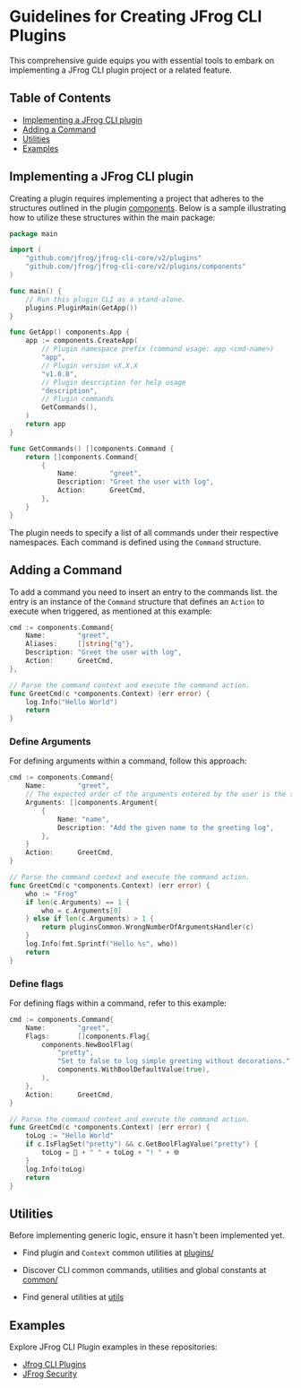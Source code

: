 # Guidelines for Creating JFrog CLI Plugins

This comprehensive guide equips you with essential tools to embark on implementing a JFrog CLI plugin project or a related feature.

## Table of Contents
* [Implementing a JFrog CLI plugin](#implementing-a-jfrog-cli-plugin)
* [Adding a Command](#adding-a-command)
* [Utilities](#utilities)
* [Examples](#examples)

## Implementing a JFrog CLI plugin

Creating a plugin requires implementing a project that adheres to the structures outlined in the plugin [components](../plugins/components/structure.go). Below is a sample illustrating how to utilize these structures within the main package:

```go
package main

import (
	"github.com/jfrog/jfrog-cli-core/v2/plugins"
    "github.com/jfrog/jfrog-cli-core/v2/plugins/components"
)

func main() {
	// Run this plugin CLI as a stand-alone.
	plugins.PluginMain(GetApp())
}

func GetApp() components.App {
	app := components.CreateApp(
        // Plugin namespace prefix (command usage: app <cmd-name>)
		"app",
        // Plugin version vX.X.X
		"v1.0.0",
        // Plugin description for help usage
		"description",
        // Plugin commands
		GetCommands(),
	)
	return app
}

func GetCommands() []components.Command {
    return []components.Command{
		{
			Name:        "greet",
			Description: "Greet the user with log",
			Action:      GreetCmd,
		},
    }
}
```

The plugin needs to specify a list of all commands under their respective namespaces. Each command is defined using the `Command` structure.

## Adding a Command

To add a command you need to insert an entry to the commands list. the entry is an instance of the `Command` structure that defines an `Action` to execute when triggered, as mentioned at this example:

```go
cmd := components.Command{
	Name:        "greet",
	Aliases:	 []string{"g"},
	Description: "Greet the user with log",
	Action:      GreetCmd,
},

// Parse the command context and execute the command action.
func GreetCmd(c *components.Context) (err error) {
	log.Info("Hello World")
	return
}
```

### Define Arguments

For defining arguments within a command, follow this approach:

```go
cmd := components.Command{
	Name:        "greet",
	// The expected order of the arguments entered by the user is the same order that they are defined at this list.
	Arguments: []components.Argument{
		{
			Name: "name",
			Description: "Add the given name to the greeting log",
		},
	}
	Action:      GreetCmd,
}

// Parse the command context and execute the command action.
func GreetCmd(c *components.Context) (err error) {
	who := "Frog"
	if len(c.Arguments) == 1 {
		who = c.Arguments[0]
	} else if len(c.Arguments) > 1 {
		return pluginsCommon.WrongNumberOfArgumentsHandler(c)
	}
	log.Info(fmt.Sprintf("Hello %s", who))
	return
}
```

### Define flags

For defining flags within a command, refer to this example:

```go
cmd := components.Command{
	Name:        "greet",
	Flags:	 	 []components.Flag{
		components.NewBoolFlag(
			"pretty", 
			"Set to false to log simple greeting without decorations.", 
			components.WithBoolDefaultValue(true),
		),
	},
	Action:      GreetCmd,
}

// Parse the command context and execute the command action.
func GreetCmd(c *components.Context) (err error) {
	toLog := "Hello World"
	if c.IsFlagSet("pretty") && c.GetBoolFlagValue("pretty") {
		toLog = 🐸 + " " + toLog + "! " + 🌐
	}
	log.Info(toLog)
	return
}
```

## Utilities

Before implementing generic logic, ensure it hasn't been implemented yet.

* Find plugin and `Context` common utilities at [plugins/](../plugins/)

* Discover CLI common commands, utilities and global constants at [common/](../common/)

* Find general utilities at [utils](../utils/)

## Examples

Explore JFrog CLI Plugin examples in these repositories:

* [Jfrog CLI Plugins](https://github.com/jfrog/jfrog-cli-plugins)
* [JFrog Security](https://github.com/jfrog/jfrog-cli-security)